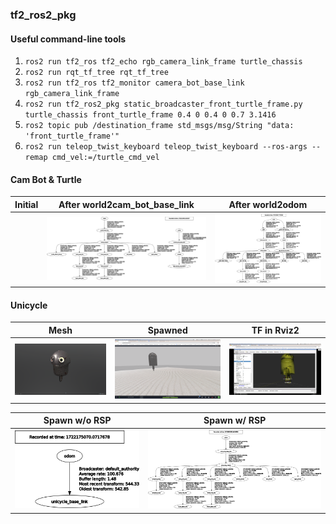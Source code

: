### tf2_ros2_pkg

#### Useful command-line tools

1. `ros2 run tf2_ros tf2_echo rgb_camera_link_frame turtle_chassis`  
2. `ros2 run rqt_tf_tree rqt_tf_tree`  
3. `ros2 run tf2_ros tf2_monitor camera_bot_base_link rgb_camera_link_frame`  
4. `ros2 run tf2_ros2_pkg static_broadcaster_front_turtle_frame.py turtle_chassis front_turtle_frame 0.4 0 0.4 0 0.7 3.1416`  
5. `ros2 topic pub /destination_frame std_msgs/msg/String "data: 'front_turtle_frame'"`  
6. `ros2 run teleop_twist_keyboard teleop_twist_keyboard --ros-args --remap cmd_vel:=/turtle_cmd_vel`

#### Cam Bot & Turtle

| Initial | After world2cam_bot_base_link | After world2odom |
| --- | --- | --- |
| | ![After world2cam_bot_base_link](assets/frames_after_world2cam_bot_base_link_tf_pub.png) | ![After world2odom](assets/frames_after_world2odom_static_tf_pub.png) |

#### Unicycle

| Mesh | Spawned | TF in Rviz2 |
| --- | --- | --- |
| ![Mesh](assets/unicycle_mesh.png) | ![Gazebo](assets/unicycle_spawned.png) | ![In Rviz2](assets/unicycle_diff_drive_structure.png) |

| Spawn w/o RSP | Spawn w/ RSP |
| --- | --- |
| ![Without robot_state_publisher](assets/unicycle_frames_spawn_wo_robot_state_pub.png) | ![With robot_state_publisher](assets/unicycle_frames_spawn_w_robot_state_pub.png) |


